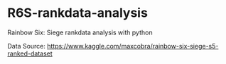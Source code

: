 # R6S-rankdata-analysis
Rainbow Six: Siege rankdata analysis with python

Data Source: https://www.kaggle.com/maxcobra/rainbow-six-siege-s5-ranked-dataset
